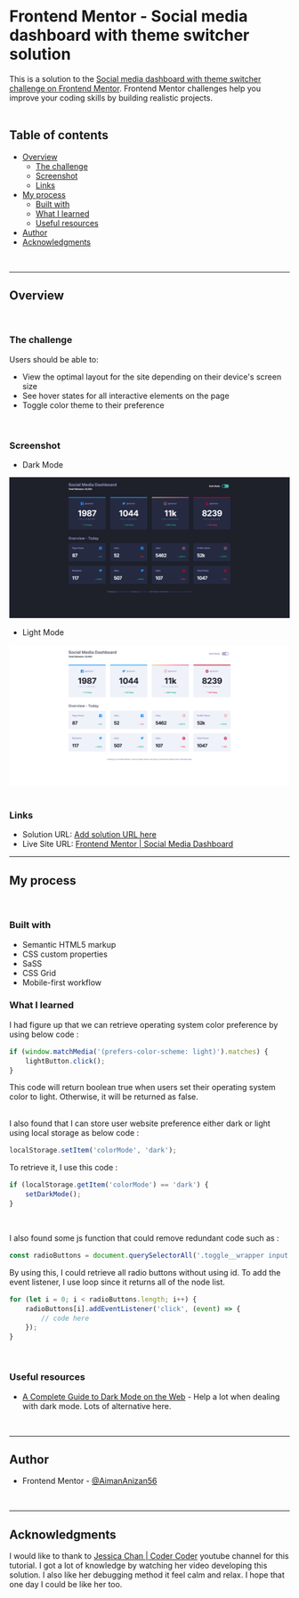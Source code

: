 # Frontend Mentor - Social media dashboard with theme switcher solution

This is a solution to the [Social media dashboard with theme switcher challenge on Frontend Mentor](https://www.frontendmentor.io/challenges/social-media-dashboard-with-theme-switcher-6oY8ozp_H). Frontend Mentor challenges help you improve your coding skills by building realistic projects.
<br>
<br>

## **Table of contents**

-   [Overview](#overview)
    -   [The challenge](#the-challenge)
    -   [Screenshot](#screenshot)
    -   [Links](#links)
-   [My process](#my-process)
    -   [Built with](#built-with)
    -   [What I learned](#what-i-learned)
    -   [Useful resources](#useful-resources)
-   [Author](#author)
-   [Acknowledgments](#acknowledgments)

<br>
<hr>

## **Overview**

<br>

### **The challenge**

Users should be able to:

-   View the optimal layout for the site depending on their device's screen size
-   See hover states for all interactive elements on the page
-   Toggle color theme to their preference

<br>

### **Screenshot**

-   Dark Mode

![](./screenshot/socmed-1.png)

-   Light Mode

![](./screenshot/socmed-2.png)
<br>
<br>

### **Links**

-   Solution URL: [Add solution URL here](https://your-solution-url.com)
-   Live Site URL: [Frontend Mentor | Social Media Dashboard](https://aimananizan56.github.io/Socmed-Dashboard/)
<hr>

## **My process**

<br>

### **Built with**

-   Semantic HTML5 markup
-   CSS custom properties
-   SaSS
-   CSS Grid
-   Mobile-first workflow
    <br>

### **What I learned**

I had figure up that we can retrieve operating system color preference by using below code :

```js
if (window.matchMedia('(prefers-color-scheme: light)').matches) {
    lightButton.click();
}
```

This code will return boolean true when users set their operating system color to light. Otherwise, it will be returned as false.
<br>
<br>

I also found that I can store user website preference either dark or light using local storage as below code :

```js
localStorage.setItem('colorMode', 'dark');
```

To retrieve it, I use this code :

```js
if (localStorage.getItem('colorMode') == 'dark') {
    setDarkMode();
}
```

<br>

I also found some js function that could remove redundant code such as :

```js
const radioButtons = document.querySelectorAll('.toggle__wrapper input');
```

By using this, I could retrieve all radio buttons without using id. To add the event listener, I use loop since it returns all of the node list.

```js
for (let i = 0; i < radioButtons.length; i++) {
    radioButtons[i].addEventListener('click', (event) => {
        // code here
    });
}
```

<br>

### **Useful resources**

-   [A Complete Guide to Dark Mode on the Web](https://css-tricks.com/a-complete-guide-to-dark-mode-on-the-web/) - Help a lot when dealing with dark mode. Lots of alternative here.
<br>
<hr>

## **Author**

-   Frontend Mentor - [@AimanAnizan56](https://www.frontendmentor.io/profile/AimanAnizan56)
<br>
<hr>

## **Acknowledgments**

I would like to thank to [Jessica Chan | Coder Coder](https://www.youtube.com/c/TheCoderCoder/videos) youtube channel for this tutorial. I got a lot of knowledge by watching her video developing this solution. I also like her debugging method it feel calm and relax. I hope that one day I could be like her too.
